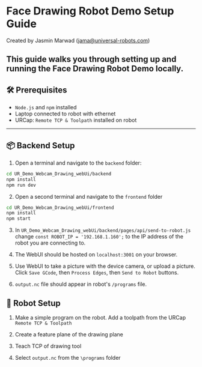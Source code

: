 ﻿# Face Drawing Robot Demo Setup Guide
Created by Jasmin Marwad (jama@universal-robots.com)

This guide walks you through setting up and running the Face Drawing Robot Demo locally.
---
## 🛠️ Prerequisites
- `Node.js` and `npm` installed
- Laptop connected to robot with ethernet
- URCap: `Remote TCP & Toolpath` installed on robot
---
## 📦 Backend Setup
1. Open a terminal and navigate to the `backend` folder:
```bash
cd UR_Demo_Webcam_Drawing_webUi/backend
npm install
npm run dev
```
2. Open a second terminal and navigate to the `frontend` folder
```bash
cd UR_Demo_Webcam_Drawing_webUi/frontend
npm install
npm start
```
3. In `UR_Demo_Webcam_Drawing_webUi/backend/pages/api/send-to-robot.js` change `const ROBOT_IP = '192.168.1.160';` to the IP address of the robot you are connecting to. 

4. The WebUI should be hosted on `localhost:3001` on your browser.

5. Use WebUI to take a picture with the device camera, or upload a picture. Click `Save GCode`, then `Process Edges`, then `Send to Robot`
buttons. 

6. `output.nc` file should appear in robot's `/programs` file. 
## 🤖 Robot Setup
1. Make a simple program on the robot. Add a toolpath from the URCap `Remote TCP & Toolpath`

2. Create a feature plane of the drawing plane

3. Teach TCP of drawing tool

4. Select `output.nc` from the `\programs` folder




